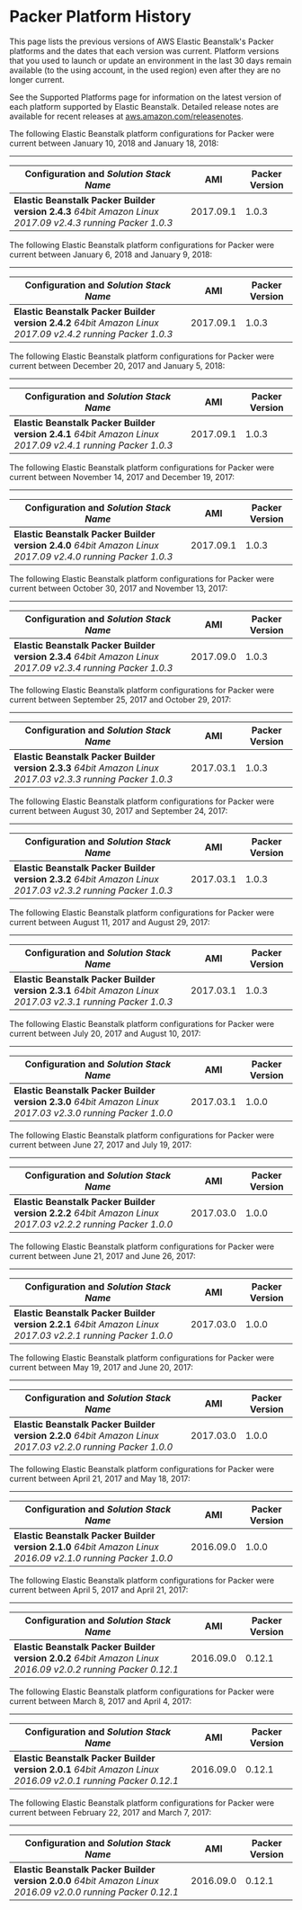 # Packer Platform History<a name="platform-history-packer"></a>

This page lists the previous versions of AWS Elastic Beanstalk's Packer platforms and the dates that each version was current\. Platform versions that you used to launch or update an environment in the last 30 days remain available \(to the using account, in the used region\) even after they are no longer current\.

See the Supported Platforms page for information on the latest version of each platform supported by Elastic Beanstalk\. Detailed release notes are available for recent releases at [aws\.amazon\.com/releasenotes](https://aws.amazon.com/releasenotes/AWS-Elastic-Beanstalk)\. 

The following Elastic Beanstalk platform configurations for Packer were current between January 10, 2018 and January 18, 2018:


****  

|  Configuration and *Solution Stack Name*   |  AMI  |  Packer Version  | 
| --- | --- | --- | 
|   **Elastic Beanstalk Packer Builder version 2\.4\.3**   *64bit Amazon Linux 2017\.09 v2\.4\.3 running Packer 1\.0\.3*   |  2017\.09\.1  |  1\.0\.3  | 

The following Elastic Beanstalk platform configurations for Packer were current between January 6, 2018 and January 9, 2018:


****  

|  Configuration and *Solution Stack Name*   |  AMI  |  Packer Version  | 
| --- | --- | --- | 
|   **Elastic Beanstalk Packer Builder version 2\.4\.2**   *64bit Amazon Linux 2017\.09 v2\.4\.2 running Packer 1\.0\.3*   |  2017\.09\.1  |  1\.0\.3  | 

The following Elastic Beanstalk platform configurations for Packer were current between December 20, 2017 and January 5, 2018:


****  

|  Configuration and *Solution Stack Name*   |  AMI  |  Packer Version  | 
| --- | --- | --- | 
|   **Elastic Beanstalk Packer Builder version 2\.4\.1**   *64bit Amazon Linux 2017\.09 v2\.4\.1 running Packer 1\.0\.3*   |  2017\.09\.1  |  1\.0\.3  | 

The following Elastic Beanstalk platform configurations for Packer were current between November 14, 2017 and December 19, 2017:


****  

|  Configuration and *Solution Stack Name*   |  AMI  |  Packer Version  | 
| --- | --- | --- | 
|   **Elastic Beanstalk Packer Builder version 2\.4\.0**   *64bit Amazon Linux 2017\.09 v2\.4\.0 running Packer 1\.0\.3*   |  2017\.09\.1  |  1\.0\.3  | 

The following Elastic Beanstalk platform configurations for Packer were current between October 30, 2017 and November 13, 2017:


****  

|  Configuration and *Solution Stack Name*   |  AMI  |  Packer Version  | 
| --- | --- | --- | 
|   **Elastic Beanstalk Packer Builder version 2\.3\.4**   *64bit Amazon Linux 2017\.09 v2\.3\.4 running Packer 1\.0\.3*   |  2017\.09\.0  |  1\.0\.3  | 

The following Elastic Beanstalk platform configurations for Packer were current between September 25, 2017 and October 29, 2017:


****  

|  Configuration and *Solution Stack Name*   |  AMI  |  Packer Version  | 
| --- | --- | --- | 
|   **Elastic Beanstalk Packer Builder version 2\.3\.3**   *64bit Amazon Linux 2017\.03 v2\.3\.3 running Packer 1\.0\.3*   |  2017\.03\.1  |  1\.0\.3  | 

The following Elastic Beanstalk platform configurations for Packer were current between August 30, 2017 and September 24, 2017:


****  

|  Configuration and *Solution Stack Name*   |  AMI  |  Packer Version  | 
| --- | --- | --- | 
|   **Elastic Beanstalk Packer Builder version 2\.3\.2**   *64bit Amazon Linux 2017\.03 v2\.3\.2 running Packer 1\.0\.3*   |  2017\.03\.1  |  1\.0\.3  | 

The following Elastic Beanstalk platform configurations for Packer were current between August 11, 2017 and August 29, 2017:


****  

|  Configuration and *Solution Stack Name*   |  AMI  |  Packer Version  | 
| --- | --- | --- | 
|   **Elastic Beanstalk Packer Builder version 2\.3\.1**   *64bit Amazon Linux 2017\.03 v2\.3\.1 running Packer 1\.0\.3*   |  2017\.03\.1  |  1\.0\.3  | 

The following Elastic Beanstalk platform configurations for Packer were current between July 20, 2017 and August 10, 2017:


****  

|  Configuration and *Solution Stack Name*   |  AMI  |  Packer Version  | 
| --- | --- | --- | 
|   **Elastic Beanstalk Packer Builder version 2\.3\.0**   *64bit Amazon Linux 2017\.03 v2\.3\.0 running Packer 1\.0\.0*   |  2017\.03\.1  |  1\.0\.0  | 

The following Elastic Beanstalk platform configurations for Packer were current between June 27, 2017 and July 19, 2017:


****  

|  Configuration and *Solution Stack Name*   |  AMI  |  Packer Version  | 
| --- | --- | --- | 
|   **Elastic Beanstalk Packer Builder version 2\.2\.2**   *64bit Amazon Linux 2017\.03 v2\.2\.2 running Packer 1\.0\.0*   |  2017\.03\.0  |  1\.0\.0  | 

The following Elastic Beanstalk platform configurations for Packer were current between June 21, 2017 and June 26, 2017:


****  

|  Configuration and *Solution Stack Name*   |  AMI  |  Packer Version  | 
| --- | --- | --- | 
|   **Elastic Beanstalk Packer Builder version 2\.2\.1**   *64bit Amazon Linux 2017\.03 v2\.2\.1 running Packer 1\.0\.0*   |  2017\.03\.0  |  1\.0\.0  | 

The following Elastic Beanstalk platform configurations for Packer were current between May 19, 2017 and June 20, 2017:


****  

|  Configuration and *Solution Stack Name*   |  AMI  |  Packer Version  | 
| --- | --- | --- | 
|   **Elastic Beanstalk Packer Builder version 2\.2\.0**   *64bit Amazon Linux 2017\.03 v2\.2\.0 running Packer 1\.0\.0*   |  2017\.03\.0  |  1\.0\.0  | 

The following Elastic Beanstalk platform configurations for Packer were current between April 21, 2017 and May 18, 2017:


****  

|  Configuration and *Solution Stack Name*   |  AMI  |  Packer Version  | 
| --- | --- | --- | 
|   **Elastic Beanstalk Packer Builder version 2\.1\.0**   *64bit Amazon Linux 2016\.09 v2\.1\.0 running Packer 1\.0\.0*   |  2016\.09\.0  |  1\.0\.0  | 

The following Elastic Beanstalk platform configurations for Packer were current between April 5, 2017 and April 21, 2017:


****  

|  Configuration and *Solution Stack Name*   |  AMI  |  Packer Version  | 
| --- | --- | --- | 
|   **Elastic Beanstalk Packer Builder version 2\.0\.2**   *64bit Amazon Linux 2016\.09 v2\.0\.2 running Packer 0\.12\.1*   |  2016\.09\.0  |  0\.12\.1  | 

The following Elastic Beanstalk platform configurations for Packer were current between March 8, 2017 and April 4, 2017:


****  

|  Configuration and *Solution Stack Name*   |  AMI  |  Packer Version  | 
| --- | --- | --- | 
|   **Elastic Beanstalk Packer Builder version 2\.0\.1**   *64bit Amazon Linux 2016\.09 v2\.0\.1 running Packer 0\.12\.1*   |  2016\.09\.0  |  0\.12\.1  | 

The following Elastic Beanstalk platform configurations for Packer were current between February 22, 2017 and March 7, 2017:


****  

|  Configuration and *Solution Stack Name*   |  AMI  |  Packer Version  | 
| --- | --- | --- | 
|   **Elastic Beanstalk Packer Builder version 2\.0\.0**   *64bit Amazon Linux 2016\.09 v2\.0\.0 running Packer 0\.12\.1*   |  2016\.09\.0  |  0\.12\.1  | 